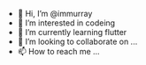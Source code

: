 - 👋 Hi, I’m @immurray
- 👀 I’m interested in codeing
- 🌱 I’m currently learning flutter
- 💞️ I’m looking to collaborate on ...
- 📫 How to reach me ...

<!---
immurray/immurray is a ✨ special ✨ repository because its `README.md` (this file) appears on your GitHub profile.
You can click the Preview link to take a look at your changes.
--->
